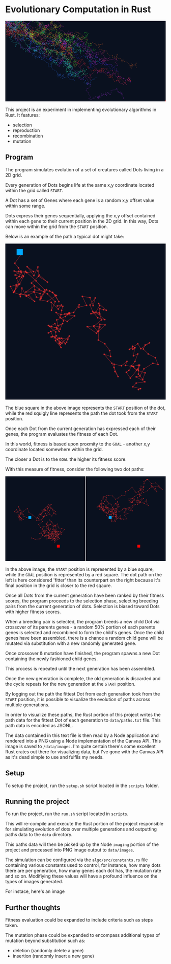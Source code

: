 # Evolutionary Computation in Rust

![Dot paths example](example_images/example_1.png?raw=true)

This project is an experiment in implementing evolutionary algorithms in Rust. It features:
- selection
- reproduction
- recombination
- mutation

## Program

The program simulates evolution of a set of creatures called Dots living in a 2D grid. 

Every generation of Dots begins life at the same x,y coordinate located within the grid called `START`.

A Dot has a set of Genes where each gene is a random x,y offset value within some range. 

Dots express their genes sequentially, applying the x,y offset contained within each gene to their current position in the 2D grid. In this way, Dots can move within the grid from the `START` position.

Below is an example of the path a typical dot might take:

![Dot path](example_images/sample_dot_path_1.png?raw=true)

The blue square in the above image represents the `START` position of the dot, while the red squigly line represents the path the dot took from the `START` position.

Once each Dot from the current generation has expressed each of their genes, the program evaluates the fitness of each Dot.

In this world, fitness is based upon proxmity to the `GOAL` - another x,y coordinate located somewhere within the grid. 

The closer a Dot is to the `GOAL` the higher its fitness score.

With this measure of fitness, consider the following two dot paths:

![Comparison of Dot paths](example_images/dot_path_comparison.png?raw=true)

In the above image, the `START` position is represented by a blue square, while the `GOAL` position is represented by a red square. The dot path on the left is here considered 'fitter' than its counterpart on the right because it's final position in the grid is closer to the red sqaure.

Once all Dots from the current generation have been ranked by their fitness scores, the program proceeds to the selection phase, selecting breeding pairs from the current generation of dots. Selection is biased toward Dots with higher fitness scores.

When a breeding pair is selected, the program breeds a new child Dot via crossover of its parents genes - a random 50% portion of each parents genes is selected and recombined to form the child's genes. Once the child genes have been assembled, there is a chance a random child gene will be mutated via substitution with a new randomly generated gene.

Once crossover & mutation have finished, the program spawns a new Dot containing the newly fashioned child genes. 

This process is repeated until the next generation has been assembled.

Once the new generation is complete, the old generation is discarded and the cycle repeats for the new generation at the `START` position.

By logging out the path the fittest Dot from each generation took from the `START` position, it is possible to visualize the evolution of paths across multiple generations.

In order to visualize these paths, the Rust portion of this project writes the path data for the fittest Dot of each generation to `data/paths.txt` file. This path data is encoded as JSONL.

The data contained in this text file is then read by a Node application and rendered into a PNG using a Node implementation of the Canvas API. This image is saved to `/data/images`. I'm quite certain there's some excellent Rust crates out there for visualizing data, but I've gone with the Canvas API as it's dead simple to use and fulfils my needs.


## Setup

To setup the project, run the `setup.sh` script located in the `scripts` folder.

## Running the project

To run the project, run the `run.sh` script located in `scripts`. 

This will re-compile and execute the Rust portion of the project responsible for simulating evolution of dots over multiple generations and outputting paths data to the `data` directory. 

This paths data will then be picked up by the Node `imaging` portion of the project and processed into PNG image output to `data/images`.

The simulation can be configured via the `algo/src/constants.rs` file containing various constants used to control, for instance, how many dots there are per generation, how many genes each dot has, the mutation rate and so on. Modifiying these values will have a profound influence on the types of images generated.

For instace, here's an image 


## Further thoughts

Fitness evaluation could be expanded to include criteria such as steps taken.

The mutation phase could be expanded to encompass additional types of mutation beyond substitution such as:
- deletion (randomly delete a gene)
- insertion (randomly insert a new gene)